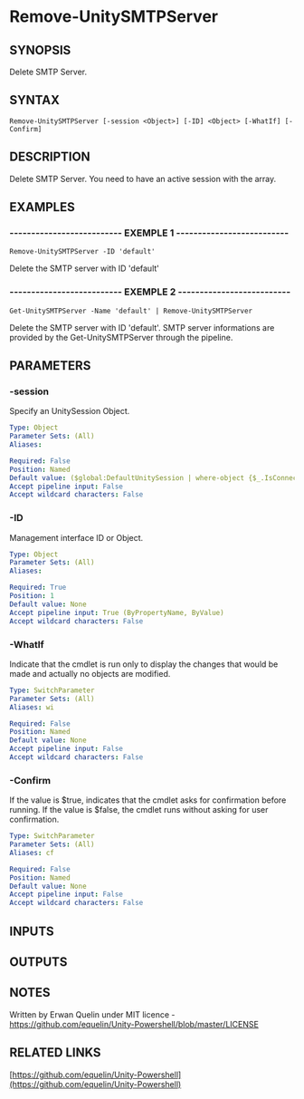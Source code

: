 # Remove-UnitySMTPServer

## SYNOPSIS
Delete SMTP Server.

## SYNTAX

```
Remove-UnitySMTPServer [-session <Object>] [-ID] <Object> [-WhatIf] [-Confirm]
```

## DESCRIPTION
Delete SMTP Server.
You need to have an active session with the array.

## EXAMPLES

### -------------------------- EXEMPLE 1 --------------------------
```
Remove-UnitySMTPServer -ID 'default'
```

Delete the SMTP server with ID 'default'

### -------------------------- EXEMPLE 2 --------------------------
```
Get-UnitySMTPServer -Name 'default' | Remove-UnitySMTPServer
```

Delete the SMTP server with ID 'default'.
SMTP server informations are provided by the Get-UnitySMTPServer through the pipeline.

## PARAMETERS

### -session
Specify an UnitySession Object.

```yaml
Type: Object
Parameter Sets: (All)
Aliases: 

Required: False
Position: Named
Default value: ($global:DefaultUnitySession | where-object {$_.IsConnected -eq $true})
Accept pipeline input: False
Accept wildcard characters: False
```

### -ID
Management interface ID or Object.

```yaml
Type: Object
Parameter Sets: (All)
Aliases: 

Required: True
Position: 1
Default value: None
Accept pipeline input: True (ByPropertyName, ByValue)
Accept wildcard characters: False
```

### -WhatIf
Indicate that the cmdlet is run only to display the changes that would be made and actually no objects are modified.

```yaml
Type: SwitchParameter
Parameter Sets: (All)
Aliases: wi

Required: False
Position: Named
Default value: None
Accept pipeline input: False
Accept wildcard characters: False
```

### -Confirm
If the value is $true, indicates that the cmdlet asks for confirmation before running. 
If the value is $false, the cmdlet runs without asking for user confirmation.

```yaml
Type: SwitchParameter
Parameter Sets: (All)
Aliases: cf

Required: False
Position: Named
Default value: None
Accept pipeline input: False
Accept wildcard characters: False
```

## INPUTS

## OUTPUTS

## NOTES
Written by Erwan Quelin under MIT licence - https://github.com/equelin/Unity-Powershell/blob/master/LICENSE

## RELATED LINKS

[https://github.com/equelin/Unity-Powershell](https://github.com/equelin/Unity-Powershell)

